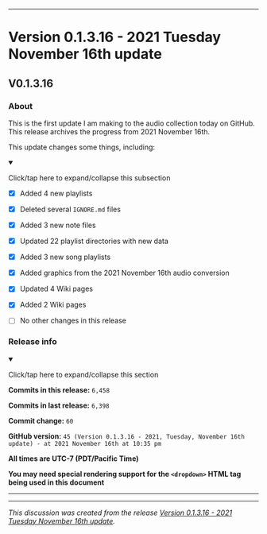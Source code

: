 
***

# Version 0.1.3.16 - 2021 Tuesday November 16th update

## V0.1.3.16

### About

This is the first update I am making to the audio collection today on GitHub. This release archives the progress from 2021 November 16th.

This update changes some things, including:

<details open><summary><p>Click/tap here to expand/collapse this subsection</p></summary>

- [x] Added 4 new playlists

- [x] Deleted several `IGNORE.md` files

- [x] Added 3 new note files

- [x] Updated 22 playlist directories with new data

- [x] Added 3 new song playlists

- [x] Added graphics from the 2021 November 16th audio conversion

- [x] Updated 4 Wiki pages

- [x] Added 2 Wiki pages

- [ ] No other changes in this release

</details>

### Release info

<details open><summary><p>Click/tap here to expand/collapse this section</p></summary>

**Commits in this release:** `6,458`

**Commits in last release:** `6,398`

**Commit change:** `60`

**GitHub version:** `45 (Version 0.1.3.16 - 2021, Tuesday, November 16th update) - at 2021 November 16th at 10:35 pm`

**All times are UTC-7 (PDT/Pacific Time)**

**You may need special rendering support for the `<dropdown>` HTML tag being used in this document**

</details>

***


<hr /><em>This discussion was created from the release <a href='https://github.com/seanpm2001/SeansAudioDB/releases/tag/V0.1.3.16'>Version 0.1.3.16 - 2021 Tuesday November 16th update</a>.</em>
